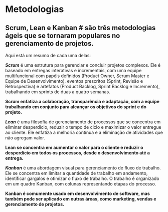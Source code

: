 # Metodologias

## **Scrum, Lean e Kanban** # são três metodologias ágeis que se tornaram populares no gerenciamento de projetos. 

Aqui está um resumo de cada uma delas:

<i>**Scrum**</i> é uma estrutura para gerenciar e concluir projetos complexos. Ele é baseado em entregas interativas e incrementais, com uma equipe multifuncional com papéis definidos (Product Owner, Scrum Master e Equipe de Desenvolvimento), eventos prescritos (Sprint, Revisão e Retrospectiva) e artefatos (Product Backlog, Sprint Backlog e Incremento), trabalhando em sprints de duas a quatro semanas.

**Scrum enfatiza a colaboração, transparência e adaptação, com a equipe trabalhando em conjunto para alcançar os objetivos do sprint e do projeto.**

<i>**Lean**</i> é uma filosofia de gerenciamento de processos que se concentra em eliminar desperdício, reduzir o tempo de ciclo e maximizar o valor entregue ao cliente. Ele enfatiza a melhoria contínua e a eliminação de atividades que não agregam valor.

**Lean se concentra em aumentar o valor para o cliente e reduzir o desperdício em todos os processos, desde o desenvolvimento até a entrega.**

<i>**Kanban**</i> é uma abordagem visual para gerenciamento de fluxo de trabalho. Ele se concentra em limitar a quantidade de trabalho em andamento, identificar gargalos e otimizar o fluxo de trabalho. O trabalho é organizado em um quadro Kanban, com colunas representando etapas do processo.

**Kanban é comumente usado em desenvolvimento de software, mas também pode ser aplicado em outras áreas, como marketing, vendas e gerenciamento de projetos.**

